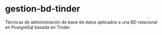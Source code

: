 # gestion-bd-tinder
Técnicas de administración de base de datos aplicados a una BD relacional en PostgreSql basada en Tinder.
